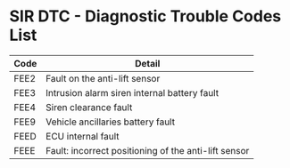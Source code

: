 # SIR DTC - Diagnostic Trouble Codes List

| Code | Detail |
| - | - |
| FEE2 | Fault on the anti-lift sensor |
| FEE3 | Intrusion alarm siren internal battery fault |
| FEE4 | Siren clearance fault |
| FEE9 | Vehicle ancillaries battery fault |
| FEED | ECU internal fault |
| FEEE | Fault: incorrect positioning of the anti-lift sensor |
